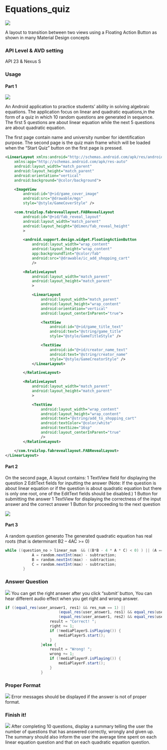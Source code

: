 # Equations_quiz 
<img src="https://cl.ly/253C1R0I391q/Image%202017-11-06%20at%205.08.28%20%E4%B8%8B%E5%8D%88.png" />

A layout to transition between two views using a Floating Action Button as shown in many Material Design concepts

### API Level & AVD setting  

API 23 & Nexus S

### Usage
#### Part 1
<img src="https://cl.ly/2v260F2M2337/Screen%20Recording%202017-11-06%20at%2005.09%20%E4%B8%8B%E5%8D%88.gif">
</img>

An Android application to practice students’ ability in solving algebraic equations. The application focus on linear and quadratic equations,in the form of a quiz in which 10 random questions are generated in sequence. The first 5 questions are about linear equation while the next 5 questions are about quadratic equation. 

The first page contain name and university number for identification purpose. The second page is the quiz main frame
which will be loaded when the “Start Quiz” button on the first page is pressed.

``` xml
<LinearLayout xmlns:android="http://schemas.android.com/apk/res/android"
    xmlns:app="http://schemas.android.com/apk/res-auto"
    android:layout_width="match_parent"
    android:layout_height="match_parent"
    android:orientation="vertical"
    android:background="@color/background">

    <ImageView
        android:id="@+id/game_cover_image"
        android:src="@drawable/mgs"
        style="@style/GameCoverStyle" />

    <com.truizlop.fabreveallayout.FABRevealLayout
        android:id="@+id/fab_reveal_layout"
        android:layout_width="match_parent"
        android:layout_height="@dimen/fab_reveal_height"
        >

        <android.support.design.widget.FloatingActionButton
            android:layout_width="wrap_content"
            android:layout_height="wrap_content"
            app:backgroundTint="@color/fab"
            android:src="@drawable/ic_add_shopping_cart"
            />

        <RelativeLayout
            android:layout_width="match_parent"
            android:layout_height="match_parent"
            >

            <LinearLayout
                android:layout_width="match_parent"
                android:layout_height="wrap_content"
                android:orientation="vertical"
                android:layout_centerInParent="true">

                <TextView
                    android:id="@+id/game_title_text"
                    android:text="@string/game_title"
                    style="@style/GameTitleStyle" />

                <TextView
                    android:id="@+id/creator_name_text"
                    android:text="@string/creator_name"
                    style="@style/GameCreatorStyle" />
            </LinearLayout>

        </RelativeLayout>

        <RelativeLayout
            android:layout_width="match_parent"
            android:layout_height="match_parent"
            >

            <TextView
                android:layout_width="wrap_content"
                android:layout_height="wrap_content"
                android:text="@string/add_to_shopping_cart"
                android:textColor="@color/white"
                android:textSize="16sp"
                android:layout_centerInParent="true"
                />
        </RelativeLayout>

    </com.truizlop.fabreveallayout.FABRevealLayout>
</LinearLayout>
```


#### Part 2
On the second page, A layout contains:
  1 TextView field for displaying the question
  2 EditText fields for inputting the answer (Note: If the question is about
linear equation or if the question is about quadratic equation but there is
only one root, one of the EditText fields should be disabled.)
  1 Button for submitting the answer
  1 TextView for displaying the correctness of the input answer and the
correct answer
  1 Button for proceeding to the next question


<img src="https://cl.ly/0z0B2B3v3C2f/Screen%20Recording%202017-11-07%20at%2009.33%20%E4%B8%8B%E5%8D%88.gif" />


#### Part 3
A random question generato
The generated quadratic equation has real roots (that is determinant B2 – 4AC >= 0)
``` java
while ((question_no > linear_num  && ((B*B - 4 * A * C) < 0) ) || (A == 0)){
            A = random.nextInt(max) - subtraction;
            B = random.nextInt(max) - subtraction;
            C = random.nextInt(max) - subtraction;
        }
```

### Answer Question

<img src="https://cl.ly/0F3E2p3n1v0x/Screen%20Recording%202017-11-06%20at%2005.12%20%E4%B8%8B%E5%8D%88.gif">
</img>
You can get the right answer after you click “submit’ button, You can hear different audio effect when you get right and wrong answer.

``` java
if ((equal_res(user_answer1, res1) && res_num == 1) ||
                        (equal_res(user_answer1, res1) && equal_res(user_answer2, res2)) ||
                        (equal_res(user_answer1, res2) && equal_res(user_answer2, res1))) {
                    result = "Correct! ";
                    right += 1;
                    if (!mediaPlayerS.isPlaying()) {
                        mediaPlayerS.start();
                    }
                }else {
                    result = "Wrong! ";
                    wrong += 1;
                    if (!mediaPlayerF.isPlaying()) {
                        mediaPlayerF.start();
                    }
                }
```


### Proper Format

<img src="https://cl.ly/0z0o2n0y201M/Screen%20Recording%202017-11-06%20at%2005.15%20%E4%B8%8B%E5%8D%88.gif">
</img>
Error messages should be displayed if the answer is not of proper format.

### Finish it!
<img src="https://cl.ly/2l1z1n1R0f3x/Screen%20Recording%202017-11-06%20at%2005.17%20%E4%B8%8B%E5%8D%88.gif">
</img>
After completing 10 questions, display a summary telling the user the number of questions that has answered correctly, wrongly and given up. The summary should also inform the user the average time spent on each linear equation question and that on each quadratic equation question.

